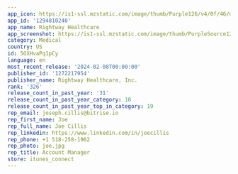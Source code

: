 ```yaml
---
app_icon: https://is1-ssl.mzstatic.com/image/thumb/Purple126/v4/0f/46/de/0f46de22-c9da-e3fa-6db7-832f23f087de/AppIcon-1x_U007emarketing-0-10-0-85-220.png/1024x1024bb.png
app_id: '1294810240'
app_name: Rightway Healthcare
app_screenshot: https://is1-ssl.mzstatic.com/image/thumb/PurpleSource126/v4/79/b9/da/79b9da7e-91d5-e82f-1453-ae398ac59158/b273ac49-592f-4b46-a1f9-90141764300e_Display_-_1.png/1284x2778bb.png
category: Medical
country: US
id: 5OXHvaPq1pCy
language: en
most_recent_release: '2024-02-08T00:00:00'
publisher_id: '1272217954'
publisher_name: Rightway Healthcare, Inc.
rank: '326'
release_count_in_past_year: '31'
release_count_in_past_year_category: 10
release_count_in_past_year_top_in_category: 19
rep_email: joseph.cillis@bitrise.io
rep_first_name: Joe
rep_full_name: Joe Cillis
rep_linkedin: https://www.linkedin.com/in/joecillis
rep_phone: +1 518-258-1902
rep_photo: joe.jpg
rep_title: Account Manager
store: itunes_connect
---
```

